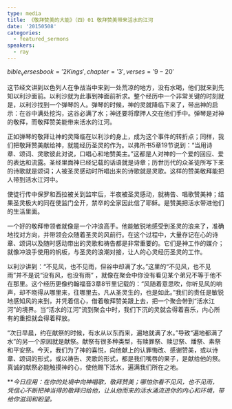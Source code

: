 ```yaml
---
type: media
title: 《敬拜赞美的大能》（四）01 敬拜赞美带来活水的江河
date: '20150508'
categories:
  - featured_sermons
speakers:
  - ray
---
```

$bible_verses book='2 Kings', chapter='3', verses='9-20'$

这节经文讲到以色列人在争战当中来到一处荒凉的地方，没有水喝，他们就来到先知以利沙面前。以利沙就为此事到神面前祈求。整个经历中一个非常关键的时刻就是，以利沙找到一个弹琴的人。弹琴的时候，神的灵就降临下来了，带出神的启示：在谷中满处挖沟，这谷必满了水；神还要将摩押人交在他们手中。弹琴是对神的敬拜，而敬拜赞美能带来活水的江河。

正如弹琴的敬拜让神的灵降临在以利沙的身上，成为这个事件的转折点；同样，我们把敬拜赞美献给神，就能经历圣灵的作为。以弗所书5章19节说到：“当用诗章、颂词、灵歌彼此对说，口唱心和地赞美主。”这都是人对神的一个爱的回应、爱的表达和流露。圣经里面神已经记载的话语就是诗章；历世历代的众圣徒所写下来的诗歌就是颂词；人被圣灵感动时所唱出来的诗歌就是灵歌。这样的赞美敬拜能把人带到活水江河中。

使徒行传中保罗和西拉被关到监牢后，半夜被圣灵感动，就祷告、唱歌赞美神；结果圣灵极大的同在使监门全开，禁卒的全家因此信了耶稣。是赞美把活水带进他们的生活里面。

一个好的敬拜带领者就像是一个冲浪高手。他能敏锐地感受到圣灵的浪来了，准确地找对方向，并带领会众随着圣灵的风前行。在这个过程中，大量存记在心的诗章、颂词以及随时感动带出的灵歌和祷告都是非常重要的。它们是神工作的媒介；就像冲浪手使用的帆板，与圣灵的浪潮对接，让人的心灵经历圣灵的工作。

以利沙讲到：“不见风，也不见雨，但谷中却满了水。”这里的“不见风，也不见雨”并不是说“没有风，也没有雨” ，就像在聚会中你没有看见某个弟兄不等于他不在那里。这个经历更像约翰福音3章8节里记载的：“风随着意思吹，你听见风的响声，却不晓得从哪里来，往哪里去。凡从圣灵生的，也是如此。”我们的责任是敏锐地感知风的来到，并凭着信心，借着敬拜赞美跟上去，把一个聚会带到“活水江河”的境界。当“活水的江河”流到聚会中时，我们下沉的灵就会得着喜乐，内心所有的重担就会得着释放。

“次日早晨，约在献祭的时候，有水从以东而来，遍地就满了水。”导致“遍地都满了水”的另一个原因就是献祭。献祭有很多种类型，有赎罪祭、赎愆祭、燔祭、素祭和平安祭。今天，我们为了神的喜悦，向他献上的认罪悔改、感谢赞美，或以诗章、颂词的形式，或以祷告、灵歌的形式，都是我们嘴唇的果子，是献给他的祭。真诚的献祭必能触摸神的心，使他赐下活水，遍满我们所在之地。

***今日应用：*在你的处境中向神唱歌，敬拜赞美；哪怕你看不见风，也不见雨，凭信心不断把神当得的敬拜归给他，让从他而来的活水涌流进你的内心和环境，带给你滋润和盼望。**
